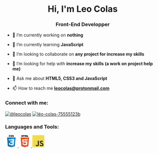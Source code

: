 <h1 align="center">Hi, I'm Leo Colas</h1>
<h3 align="center">Front-End Developper</h3>

- 🔭 I’m currently working on **nothing**

- 🌱 I’m currently learning **JavaScript**

- 👯 I’m looking to collaborate on **any project for increase my skills**

- 🤝 I’m looking for help with **increase my skills (a work on project help me)**

- 💬 Ask me about **HTML5, CSS3 and JavaScript**

- 📫 How to reach me **leocolas@protonmail.com**

<h3 align="left">Connect with me:</h3>
<p align="left">
<a href="https://codepen.io/leocolas" target="blank"><img align="center" src="https://raw.githubusercontent.com/rahuldkjain/github-profile-readme-generator/master/src/images/icons/Social/codepen.svg" alt="@leocolas" height="30" width="40" /></a>
<a href="https://linkedin.com/in/léo-colas-75555123b" target="blank"><img align="center" src="https://raw.githubusercontent.com/rahuldkjain/github-profile-readme-generator/master/src/images/icons/Social/linked-in-alt.svg" alt="léo-colas-75555123b" height="30" width="40" /></a>
</p>

<h3 align="left">Languages and Tools:</h3>
<p align="left"> <a href="https://www.w3schools.com/css/" target="_blank" rel="noreferrer"> <img src="https://raw.githubusercontent.com/devicons/devicon/master/icons/css3/css3-original-wordmark.svg" alt="css3" width="40" height="40"/> </a> <a href="https://www.w3.org/html/" target="_blank" rel="noreferrer"> <img src="https://raw.githubusercontent.com/devicons/devicon/master/icons/html5/html5-original-wordmark.svg" alt="html5" width="40" height="40"/> </a> <a href="https://developer.mozilla.org/en-US/docs/Web/JavaScript" target="_blank" rel="noreferrer"> <img src="https://raw.githubusercontent.com/devicons/devicon/master/icons/javascript/javascript-original.svg" alt="javascript" width="40" height="40"/> </a> </p>
